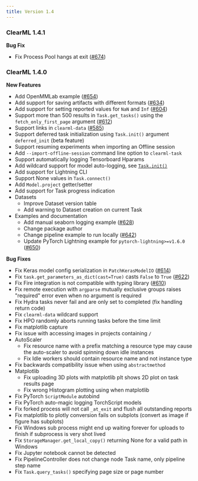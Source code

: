 ```yaml
---
title: Version 1.4
---
```


### ClearML 1.4.1 

**Bug Fix**
* Fix Process Pool hangs at exit ([#674](https://github.com/clearml/clearml/issues/674))

### ClearML 1.4.0

**New Features**
* Add OpenMMLab example ([#654](https://github.com/clearml/clearml/issues/654))
* Add support for saving artifacts with different formats ([#634](https://github.com/clearml/clearml/issues/634))
* Add support for setting reported values for `NaN` and `Inf` ([#604](https://github.com/clearml/clearml/issues/604))
* Support more than 500 results in `Task.get_tasks()` using the `fetch_only_first_page` argument ([#612](https://github.com/clearml/clearml/issues/612))
* Support links in `clearml-data` ([#585](https://github.com/clearml/clearml/issues/585))
* Support deferred task initialization using `Task.init()` argument `deferred_init` (beta feature)
* Support resuming experiments when importing an Offline session
* Add `--import-offline-session` command line option to `clearml-task`
* Support automatically logging Tensorboard Hparams
* Add wildcard support for model auto-logging, see [`Task.init()`](../../../references/sdk/task.md#taskinit)
* Add support for Lightning CLI
* Support None values in `Task.connect()`
* Add `Model.project` getter/setter
* Add support for Task progress indication
* Datasets
    * Improve Dataset version table
    * Add warning to Dataset creation on current Task
* Examples and documentation
    * Add manual seaborn logging example ([#628](https://github.com/clearml/clearml/pull/628))
    * Change package author
    * Change pipeline example to run locally ([#642](https://github.com/clearml/clearml/pull/642))
    * Update PyTorch Lightning example for `pytorch-lightning>=v1.6.0` ([#650](https://github.com/clearml/clearml/pull/650))

**Bug Fixes**
* Fix Keras model config serialization in `PatchKerasModelIO` ([#614](https://github.com/clearml/clearml/issues/614))
* Fix `task.get_parameters_as_dict(cast=True)` casts `False` to `True` ([#622](https://github.com/clearml/clearml/pull/622))
* Fix Fire integration is not compatible with typing library ([#610](https://github.com/clearml/clearml/issues/610))
* Fix remote execution with `argparse` mutually exclusive groups raises "required" error even when no argument is required
* Fix Hydra tasks never fail and are only set to completed (fix handling return code)
* Fix `clearml-data` wildcard support
* Fix HPO randomly aborts running tasks before the time limit
* Fix matplotlib capture
* Fix issue with accessing images in projects containing `/`
* AutoScaler
    * Fix resource name with a prefix matching a resource type may cause the auto-scaler to avoid spinning down idle instances
    * Fix Idle workers should contain resource name and not instance type
* Fix backwards compatibility issue when using `abstractmethod`
* Matplotlib
    * Fix uploading 3D plots with matplotlib plt shows 2D plot on task results page 
    * Fix wrong Histogram plotting using when matplotlib
* Fix PyTorch `ScriptModule` autobind
* Fix PyTorch auto-magic logging TorchScript models
* Fix forked process will not call `_at_exit` and flush all outstanding reports
* Fix matplotlib to plotly conversion fails on subplots (convert as image if figure has subplots)
* Fix Windows sub process might end up waiting forever for uploads to finish if subprocess is very shot lived
* Fix `StorageManager.get_local_copy()` returning None for a valid path in Windows
* Fix Jupyter notebook cannot be detected
* Fix PipelineController does not change node Task name, only pipeline step name
* Fix `Task.query_tasks()` specifying page size or page number
